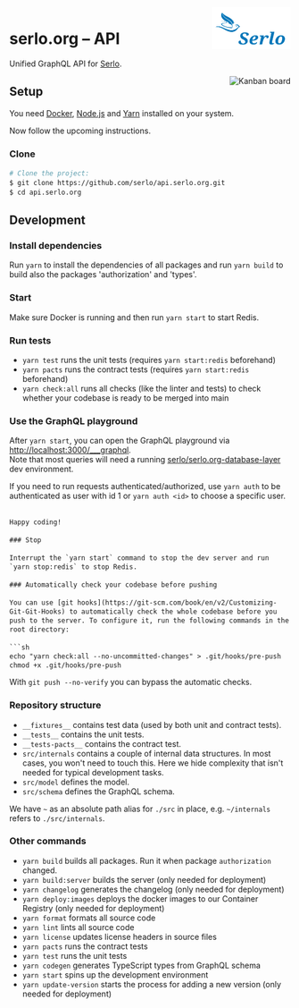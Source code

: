 <img src="https://raw.githubusercontent.com/serlo/frontend/staging/public/_assets/img/serlo-logo-gh.svg" alt="Serlo Logo" title="Serlo" align="right" height="75" />

# serlo.org – API

Unified GraphQL API for [Serlo](https://serlo.org).

<a href="https://github.com/orgs/serlo/projects/19"><img align="right" src="https://img.shields.io/badge/Kanban-board-brightgreen.svg" alt="Kanban board"></a>

## Setup

You need [Docker](https://docs.docker.com/engine/installation/), [Node.js](https://nodejs.org) and [Yarn](https://yarnpkg.com) installed on your system.

Now follow the upcoming instructions.

### Clone

```sh
# Clone the project:
$ git clone https://github.com/serlo/api.serlo.org.git
$ cd api.serlo.org
```

## Development

### Install dependencies

Run `yarn` to install the dependencies of all packages and
run `yarn build` to build also the packages 'authorization' and 'types'.

### Start

Make sure Docker is running and then run `yarn start` to start Redis.

### Run tests

- `yarn test` runs the unit tests (requires `yarn start:redis` beforehand)
- `yarn pacts` runs the contract tests (requires `yarn start:redis` beforehand)
- `yarn check:all` runs all checks (like the linter and tests) to check whether your codebase is ready to be merged into main

### Use the GraphQL playground

After `yarn start`, you can open the GraphQL playground via [http://localhost:3000/\_\_\_graphql](http://localhost:3000/___graphql).  
Note that most queries will need a running [serlo/serlo.org-database-layer](https://github.com/serlo/serlo.org-database-layer) dev environment.

If you need to run requests authenticated/authorized, use `yarn auth` to be authenticated as user with id 1 or `yarn auth <id>` to choose a specific user.

````

Happy coding!

### Stop

Interrupt the `yarn start` command to stop the dev server and run `yarn stop:redis` to stop Redis.

### Automatically check your codebase before pushing

You can use [git hooks](https://git-scm.com/book/en/v2/Customizing-Git-Git-Hooks) to automatically check the whole codebase before you push to the server. To configure it, run the following commands in the root directory:

```sh
echo "yarn check:all --no-uncommitted-changes" > .git/hooks/pre-push
chmod +x .git/hooks/pre-push
````

With `git push --no-verify` you can bypass the automatic checks.

### Repository structure

- `__fixtures__` contains test data (used by both unit and contract tests).
- `__tests__` contains the unit tests.
- `__tests-pacts__` contains the contract test.
- `src/internals` contains a couple of internal data structures. In most cases, you won't need to touch this. Here we hide complexity that isn't needed for typical development tasks.
- `src/model` defines the model.
- `src/schema` defines the GraphQL schema.

We have `~` as an absolute path alias for `./src` in place, e.g. `~/internals` refers to `./src/internals`.

### Other commands

- `yarn build` builds all packages. Run it when package `authorization` changed.
- `yarn build:server` builds the server (only needed for deployment)
- `yarn changelog` generates the changelog (only needed for deployment)
- `yarn deploy:images` deploys the docker images to our Container Registry (only needed for deployment)
- `yarn format` formats all source code
- `yarn lint` lints all source code
- `yarn license` updates license headers in source files
- `yarn pacts` runs the contract tests
- `yarn test` runs the unit tests
- `yarn codegen` generates TypeScript types from GraphQL schema
- `yarn start` spins up the development environment
- `yarn update-version` starts the process for adding a new version (only needed for deployment)

